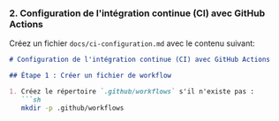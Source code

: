 
### 2. Configuration de l'intégration continue (CI) avec GitHub Actions

Créez un fichier `docs/ci-configuration.md` avec le contenu suivant:

```markdown
# Configuration de l'intégration continue (CI) avec GitHub Actions

## Étape 1 : Créer un fichier de workflow

1. Créez le répertoire `.github/workflows` s'il n'existe pas :
   ```sh
   mkdir -p .github/workflows
